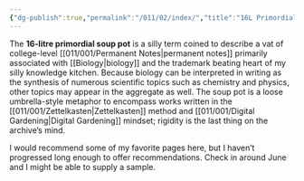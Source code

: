 ```yaml
---
{"dg-publish":true,"permalink":"/011/02/index/","title":"16L Primordial Soup Pot"}
---
```


The **16-litre primordial soup pot** is a silly term coined to describe a vat of college-level [[011/001/Permanent Notes\|permanent notes]] primarily associated with [[Biology\|biology]] and the trademark beating heart of my silly knowledge kitchen. Because biology can be interpreted in writing as the synthesis of numerous scientific topics such as chemistry and physics, other topics may appear in the aggregate as well. The soup pot is a loose umbrella-style metaphor to encompass works written in the [[011/001/Zettelkasten\|Zettelkasten]] method and [[011/001/Digital Gardening\|Digital Gardening]] mindset; rigidity is the last thing on the archive’s mind.

I would recommend some of my favorite pages here, but I haven’t progressed long enough to offer recommendations. Check in around June and I might be able to supply a sample.